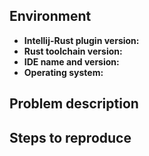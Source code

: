 <!--
Hello and thank you for the issue!
If you would like to report a bug, we have added some points below that you can fill out.
Feel free to remove all the irrelevant text to request a new feature.
-->

## Environment

* **Intellij-Rust plugin version:**
* **Rust toolchain version:**
* **IDE name and version:**
* **Operating system:**

## Problem description


## Steps to reproduce

<!--
Please include as much of your codebase as needed to reproduce the error.
If the relevant files are large, please provide a link to a public repository or a [Gist](https://gist.github.com/).
-->
